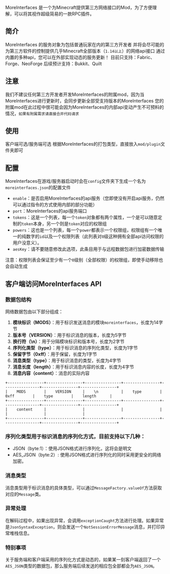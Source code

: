 MoreInterfaces 是一个为Minecraft提供第三方网络接口的Mod，为了方便理解，可以将其视作超级简易的一款RPC插件。
## 简介
MoreInterfaces 的服务对象为包括普通玩家在内的第三方开发者
并将会尽可能的为第三方软件的控制提供几乎Minecraft全部版本（`1.14以上`）的网络api接口
通过内置的多种api，您可以在外部实现动态的服务更新！
目前只支持：Fabric、Forge、NeoForge
后续预计支持：Bukkit、Quilt

## 注意
我们不建议任何第三方开发者开发MoreInterfaces的附属mod，因为当MoreInterfaces进行更新时，会同步更新全部受支持版本的MoreInterfaces
您的附属mod在此过程中很可能会因为MoreInterfaces的内部api变动产生不可预料的情况，`如果有附属需求请直接合并代码请求`

## 使用
客户端可选/服务端可选
根据MoreInterfaces的打包类型，直接放入`mod/plugin`文件夹即可

## 配置
MoreInterfaces在游戏/服务器启动时会在`config`文件夹下生成一个名为`moreinterfaces.json`的配置文件
- `enable`：是否启用MoreInterfaces的api服务（您即使没有开启api服务，仍然可以通过指令的方式使用内部的部分功能）
- `port`：MoreInterfaces的api服务端口
- `tokens`：这是一个列表，每一个`token`对象都有两个属性，一个是可以随意定制的`token`本身，另一个则是`token`对应的权限组
- `powers`：这也是一个列表，每一个`power`都表示一个权限组，权限组有一个唯一的纯数字的`id`以及一个权限列表（此列表对`0`级这种拥有全部api访问权限的用户没意义）。
- `aesKey`：请不要随意修改此选项，此条目用于与远程数据包进行加密数据传输

注意：权限列表会保证至少有一个`0`级别（全部权限）的权限组，即使手动移除也会自动生成

## 客户端访问MoreInterfaces API

### 数据包结构
网络数据包由以下部分组成：

1. **模块标识（MODS）**：用于标识发送消息的模块`moreinterfaces`，长度为14字节
2. **版本号（VERSION）**：用于标识消息的版本，长度为5字节
3. **换行符（\n）**：用于分隔模块标识和版本号，长度为2字节
4. **序列化类型（type）**：用于标识消息的序列化类型，长度为1字节
5. **保留字节（0xff）**：用于保留，长度为1字节
6. **消息类型（type）**：用于标识消息的类型，长度为4字节
7. **消息长度（length）**：用于标识消息内容的长度，长度为4字节
8. **消息内容（content）**：消息的实际内容

```
+----------------+----------------+----------------+----------------+----------------+----------------+----------------+
|    MODS        |    VERSION     |    \n          |    type        |    0xff        |    type        |    length      |
+----------------+----------------+----------------+----------------+----------------+----------------+----------------+
|    content     |                |                |                |                |                |                |
+----------------+----------------+----------------+----------------+----------------+----------------+----------------+
```

### 序列化类型用于标识消息的序列化方式，目前支持以下几种：

- JSON（byte:1）：使用JSON格式进行序列化，这将会是明文
- AES_JSON（byte:2）: 使用JSON格式进行序列化的同时采用更安全的网络加密。

### 消息类型

消息类型用于标识消息的具体类型，可以通过`MessageFactory.valueOf`方法获取对应的`Message`类。

### 异常处理

在解码过程中，如果出现异常，会调用`exceptionCaught`方法进行处理。如果异常是`JsonSyntaxException`，则会发送一个`NotSessionErrorMessage`消息，并打印异常堆栈信息。

### 特别事项

关于服务端和客户端采用的序列化方式是动态的，如果某一刻客户端返回了一个`AES_JSON`类型的数据包，那么服务端后续发送的相应包全部都会为`AES_JSON`。
